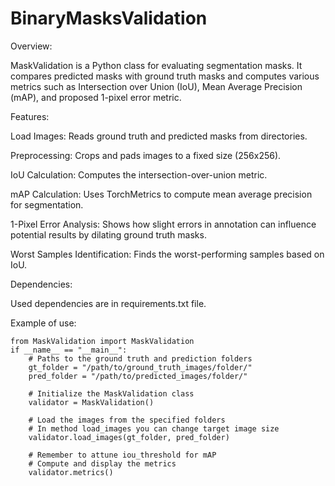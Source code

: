 # BinaryMasksValidation

Overview:

MaskValidation is a Python class for evaluating segmentation masks. It compares predicted masks with ground truth masks and computes various metrics such as Intersection over Union (IoU), Mean Average Precision (mAP), and proposed 1-pixel error metric.

Features:

Load Images: Reads ground truth and predicted masks from directories.

Preprocessing: Crops and pads images to a fixed size (256x256).

IoU Calculation: Computes the intersection-over-union metric.

mAP Calculation: Uses TorchMetrics to compute mean average precision for segmentation.

1-Pixel Error Analysis: Shows how slight errors in annotation can influence potential results by dilating ground truth masks.

Worst Samples Identification: Finds the worst-performing samples based on IoU.

Dependencies:

Used dependencies are in requirements.txt file.

Example of use:

    from MaskValidation import MaskValidation
    if __name__ == "__main__":    
        # Paths to the ground truth and prediction folders
        gt_folder = "/path/to/ground_truth_images/folder/"
        pred_folder = "/path/to/predicted_images/folder/"
    
        # Initialize the MaskValidation class
        validator = MaskValidation()
         
        # Load the images from the specified folders
        # In method load_images you can change target image size
        validator.load_images(gt_folder, pred_folder)
        
        # Remember to attune iou_threshold for mAP 
        # Compute and display the metrics
        validator.metrics()
